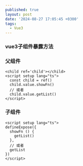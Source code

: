 ```yaml
---
published: true
layout: post
date: '2024-08-27 17:05:45 +0300'
tags:
  - Vue3
---
```

### vue3子组件暴露方法


### 父组件

```
<child ref='child'></child>
<script setup lang="ts">
  const child = ref()
  child.value.showFn()
  // 或者
  child.value.getList()
</script>
```
### 子组件

```
<script setup lang="ts">
defineExpose({
  showFn () {
    getList()
  },
  // 或者
  getList
})
</script>

```
